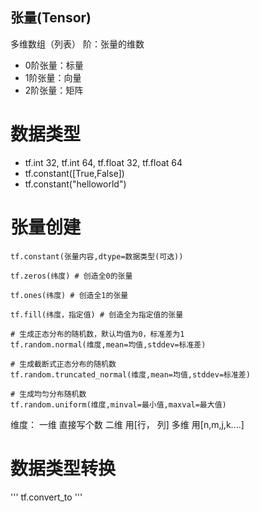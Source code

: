 ## 张量(Tensor)
多维数组（列表）   阶：张量的维数
- 0阶张量：标量
- 1阶张量：向量
- 2阶张量：矩阵

# 数据类型
- tf.int 32, tf.int 64, tf.float 32, tf.float 64
- tf.constant([True,False])
- tf.constant("helloworld")

# 张量创建
```
tf.constant(张量内容,dtype=数据类型(可选))

tf.zeros(纬度) # 创造全0的张量

tf.ones(纬度) # 创造全1的张量

tf.fill(纬度，指定值) # 创造全为指定值的张量

# 生成正态分布的随机数，默认均值为0，标准差为1
tf.random.normal(维度,mean=均值,stddev=标准差) 

# 生成截断式正态分布的随机数
tf.random.truncated_normal(维度,mean=均值,stddev=标准差)

# 生成均匀分布随机数
tf.random.uniform(维度,minval=最小值,maxval=最大值)
```
维度：
一维 直接写个数
二维 用[行， 列]
多维 用[n,m,j,k....]
# 数据类型转换
'''
tf.convert_to
'''
